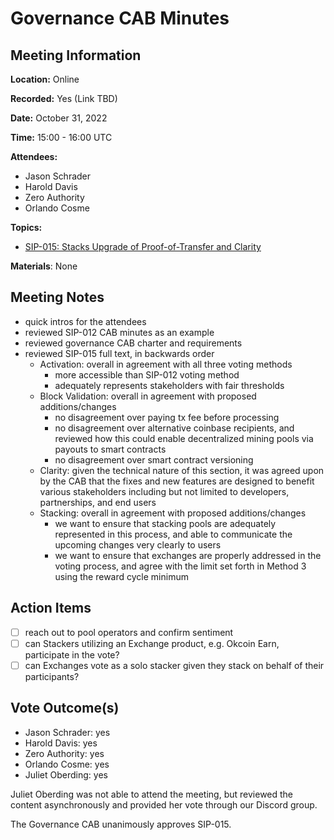 # Governance CAB Minutes

## Meeting Information

**Location:** Online

**Recorded:** Yes (Link TBD)

**Date:** October 31, 2022

**Time:** 15:00 - 16:00 UTC

**Attendees:**

- Jason Schrader
- Harold Davis
- Zero Authority
- Orlando Cosme

**Topics:**

- [SIP-015: Stacks Upgrade of Proof-of-Transfer and Clarity](https://github.com/stacksgov/sips/pull/95)

**Materials**: None

## Meeting Notes

- quick intros for the attendees
- reviewed SIP-012 CAB minutes as an example
- reviewed governance CAB charter and requirements
- reviewed SIP-015 full text, in backwards order
  - Activation: overall in agreement with all three voting methods
    - more accessible than SIP-012 voting method
    - adequately represents stakeholders with fair thresholds
  - Block Validation: overall in agreement with proposed additions/changes
    - no disagreement over paying tx fee before processing
    - no disagreement over alternative coinbase recipients, and reviewed how this could enable decentralized mining pools via payouts to smart contracts
    - no disagreement over smart contract versioning
  - Clarity: given the technical nature of this section, it was agreed upon by the CAB that the fixes and new features are designed to benefit various stakeholders including but not limited to developers, partnerships, and end users
  - Stacking: overall in agreement with proposed additions/changes
    - we want to ensure that stacking pools are adequately represented in this process, and able to communicate the upcoming changes very clearly to users
    - we want to ensure that exchanges are properly addressed in the voting process, and agree with the limit set forth in Method 3 using the reward cycle minimum

## Action Items

- [ ] reach out to pool operators and confirm sentiment
- [ ] can Stackers utilizing an Exchange product, e.g. Okcoin Earn, participate in the vote?
- [ ] can Exchanges vote as a solo stacker given they stack on behalf of their participants?

## Vote Outcome(s)

- Jason Schrader: yes
- Harold Davis: yes
- Zero Authority: yes
- Orlando Cosme: yes
- Juliet Oberding: yes

Juliet Oberding was not able to attend the meeting, but reviewed the content asynchronously and provided her vote through our Discord group.

The Governance CAB unanimously approves SIP-015.
